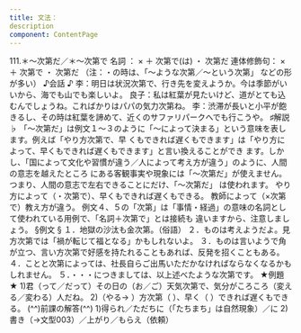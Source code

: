 ```yaml
---
title: 文法：
description
component: ContentPage
---
```



111.＊～次第だ／＊～次第で
名詞 ： × ＋ 次第で(は) ・
次第だ
連体修飾句： × ＋ 次第で ・
次第だ
（注：・の時は、「～ような次第／～という次第」 などの形が多い）
♪会話 ♪
李：明日は状況次第で、行き先を変えようか。今は季節がいいから、海でも山でも楽しいよ。 良子：私は紅葉が見たいけど、道がとても込むんでしょうね。こればかりはパパの気力次第ね。
李：渋滞が長いと小平が飽きるし、その時は紅葉を諦めて、近くのサファリパークへでも行こうや。
♯解説 ♭
「～次第だ」は例文１～３のように「～によって決まる」という意味を表します。例えば「やり方次第で、早 くもできれば遅くもできます」は「やり方によって、早くもできれば遅くもできます」と言い換えることができ ます。しかし、「国によって文化や習慣が違う／人によって考え方が違う」のように、人間の意志を越えたところ にある客観事実や現象には「～次第だ」が使えません。つまり、人間の意志で左右できることにだけ、「～次第だ」 は使われます。
やり方によって（・次第で）、早くもできれば遅くもできる。 教師によって（×次第で）教え方が違う。
例文４、５の「次第」は「事情・経過」の意味の名詞として使われている用例で、「名詞＋次第で」とは接続も 違いますから、注意しましょう。
§例文 §
１．地獄の沙汰も金次第。（俗語）
２．ものは考えようだよ。見方次第では「禍が転じて福となる」かもしれないよ。
３．ものは言いようで角が立つ、言い方次第で好感を持たれることもあれば、反発を招くこともある。
４．ことと次第によっては、社長自らご出馬いただかなければならなくなるかもしれません。
５．・・・につきましては、以上述べたような次第です。
★例題 ★
1)君（って／だって）その日の（お／ご）天気次第で、気分がころころ（変える／変わる）人だね。
2)（やる→ ）方次第（ ）、早く（ ）できれば遅くもできる。
(^^)前課の解答(^^)
1)得られ／ただちに（「たちまち」は自然現象）／に
2)書き（→文型003）／上がり／もらえ（依頼）
